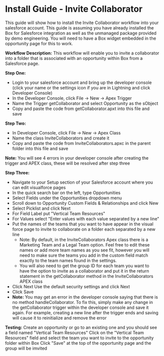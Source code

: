 # Install Guide - Invite Collaborator
This guide will show how to install the Invite Collaborator workflow into your salesforce account. This guide is assuming you have already installed the Box for Salesforce integration as well as the unmanaged package provided by demo engineering. You will need to have a Box widget embedded in the opportunity page for this to work.

**Workflow Description:**
This workflow will enable you to invite a collaborator into a folder that is associated with an opportunity within Box from a Salesforce page.

**Step One:**
* Login to your salesforce account and bring up the developer console (click your name or the settings icon if you are in Lightning and click Developer Console)
* In the Developer Console, click File -> New -> Apex Trigger
* Name the Trigger getCollaborator and select Opportunity as the sObject
* Copy and paste the code from getCollaborator.apxt into this file and save

**Step Two:**
* In Developer Console, click File -> New -> Apex Class
* Name the class InviteCollaborators and create it
* Copy and paste the code from InviteCollaborators.apxc in the parent folder into this file and save

**Note:** You will see 4 errors in your developer console after creating the trigger and APEX class, these will be resolved after step three

**Step Three:**
* Navigate to your Setup section of your Salesforce account where you can edit visualforce pages
* In the quick search bar on the left, type Opportunities
* Select Fields under the Opportunities dropdown menu
* Scroll down to Opportunity Custom Fields & Relationships and click New
* Select Picklist and click Next
* For Field Label put "Vertical Team Resources"
* For Values select "Enter values with each value separated by a new line"
* Put the names of the teams that you want to have appear in the visual force page to invite to collaborate on a folder each separated by a new line
    * Note: By default, in the InviteCollaborators Apex class there is a Marketing Team and a Legal Team option. Feel free to edit these names or add more team names as you see fit, however you will need to make sure the teams you add in the custom field match exactly to the team names found in the settings.
    * You will also need to get the group ID for each team you want to have the option to invite as a collaborator and put it in the return statement in the getCollaborator method in the InviteCollaborators APEX class
* Click Next
Use the default security settings and click Next
* Click Save
* **Note:** You may get an error in the developer console saying that there is no method handleCollaborator. To fix this, simply make any change in the getCollaborator trigger within the developer console and save it again. For example, creating a new line after the trigger ends and saving will cause it to reinitialize and remove the error

**Testing:**
Create an opportunity or go to an existing one and you should see a field named "Vertical Team Resources"
Click on the "Vertical Team Resources" field and select the team you want to invite to the opportunity folder within Box
Click "Save" at the top of the opportunity page and the group will be imvited
